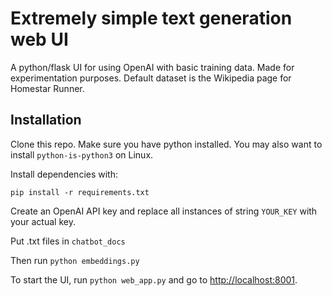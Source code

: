 # Extremely simple text generation web UI

A python/flask UI for using OpenAI with basic training data. Made for experimentation purposes. Default dataset is the Wikipedia page for Homestar Runner.


## Installation

Clone this repo.
Make sure you have python installed. You may also want to install `python-is-python3` on Linux.

Install dependencies with:
```
pip install -r requirements.txt
```
Create an OpenAI API key and replace all instances of string `YOUR_KEY` with your actual key.

Put .txt files in `chatbot_docs`

Then run `python embeddings.py`

To start the UI, run `python web_app.py` and go to [http://localhost:8001](http://localhost:8001`).